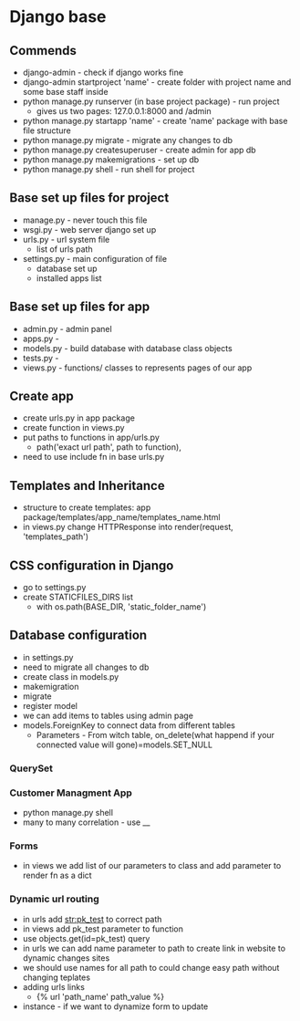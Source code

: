 # Django base

## Commends
- django-admin - check if django works fine
- django-admin startproject 'name' - create folder with project name and some base staff inside
- python manage.py runserver (in base project package) - run project
    - gives us two pages: 127.0.0.1:8000 and /admin
- python manage.py startapp 'name' - create 'name' package with base file structure
- python manage.py migrate - migrate any changes to db
- python manage.py createsuperuser - create admin for app db
- python manage.py makemigrations - set up db
- python manage.py shell - run shell for project

## Base set up files for project
- manage.py - never touch this file
- wsgi.py - web server django set up
- urls.py - url system file
    - list of urls path
- settings.py - main configuration of file
    - database set up
    - installed apps list
    
## Base set up files for app
- admin.py - admin panel
- apps.py - 
- models.py - build database with database class objects
- tests.py - 
- views.py - functions/ classes to represents pages of our app

## Create app
- create urls.py in app package
- create function in views.py
- put paths to functions in app/urls.py
    - path('exact url path', path to function),
- need to use include fn in base urls.py

## Templates and Inheritance
- structure to create templates:
    app package/templates/app_name/templates_name.html
- in views.py change HTTPResponse into render(request, 'templates_path')

## CSS configuration in Django
- go to settings.py
- create STATICFILES_DIRS list
    - with os.path(BASE_DIR, 'static_folder_name')

## Database configuration
- in settings.py
- need to migrate all changes to db
- create class in models.py
- makemigration
- migrate
- register model
- we can add items to tables using admin page
- models.ForeignKey to connect data from different tables
    - Parameters - From witch table, on_delete(what happend if your connected value will gone)=models.SET_NULL

### QuerySet

### Customer Managment App
- python manage.py shell
- many to many correlation - use __

### Forms
- in views we add list of our parameters to class and add parameter to render fn as a dict

### Dynamic url routing
- in urls add <str:pk_test> to correct path
- in views add pk_test parameter to function
- use objects.get(id=pk_test) query
- in urls we can add name parameter to path to create link in website to dynamic changes sites 
- we should use names for all path to could change easy path without changing teplates 
- adding urls links
    - {% url 'path_name' path_value %}
- instance - if we want to dynamize form to update



